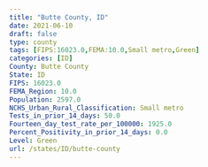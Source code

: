 ```yaml
---
title: "Butte County, ID"
date: 2021-06-10
draft: false
type: county
tags: [FIPS:16023.0,FEMA:10.0,Small metro,Green]
categories: [ID]
County: Butte County
State: ID
FIPS: 16023.0
FEMA_Region: 10.0
Population: 2597.0
NCHS_Urban_Rural_Classification: Small metro
Tests_in_prior_14_days: 50.0
Fourteen_day_test_rate_per_100000: 1925.0
Percent_Positivity_in_prior_14_days: 0.0
Level: Green
url: /states/ID/butte-county
---
```



